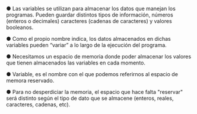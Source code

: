 ● Las variables se utilizan para almacenar los datos que manejan los programas. Pueden guardar distintos tipos de información, números (enteros o decimales) caracteres (cadenas de caracteres)  y valores booleanos.

● Como el propio nombre indica, los datos almacenados en dichas variables pueden “variar” a lo largo de la ejecución del programa.

● Necesitamos un espacio de memoria donde poder almacenar los valores que tienen almacenados las variables en cada momento.

● Variable, es el nombre con el que podemos referirnos al espacio de memora reservado. 

● Para no desperdiciar la memoria, el espacio  que hace falta "reservar" será distinto según el tipo de dato  que se almacene (enteros, reales, caracteres, cadenas, etc).
